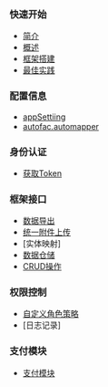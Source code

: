 ### 快速开始
* [简介](README.md)
* [概述](概述/SUMMARY.md)
* [框架搭建](/快速开始/框架搭建.md)
* [最佳实践](/快速开始/最佳实践.md)

### 配置信息
* [appSettiing](配置信息/appsetting.md)
* [autofac.automapper](配置信息/Config/AutoFac/autofac.automapper.md)

### 身份认证
* [获取Token](身份认证/获取Token.md)
  
### 框架接口
* [数据导出](框架接口/数据导出.md)
* [统一附件上传](框架接口/统一附件上传.md)
* [实体映射]
* [数据仓储](数据仓储/构建自己的仓储.md)
* [CRUD操作](数据仓储/CRUD操作.md)

### 权限控制
* [自定义角色策略](权限控制/自定义角色策略.md)
* [日志记录]
  
### 支付模块
* [支付模块](支付模块/支付框架说明文档.md)  